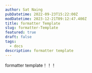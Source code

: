 ```yaml
---
author: Sat Naing
pubDatetime: 2022-09-23T15:22:00Z
modDatetime: 2023-12-21T09:12:47.400Z
title: formatter Template
slug: formatter-Template
featured: true
draft: false
tags:
  - docs
description: formatter template
---
```


formatter template！！！
